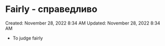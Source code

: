 # Fairly - справедливо

Created: November 28, 2022 8:34 AM
Updated: November 28, 2022 8:34 AM

* To judge fairly